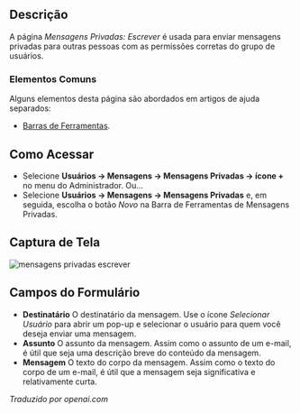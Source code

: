 <!-- Filename: Help4.x:Private_Messages:_Write / Display title: Mensagens Privadas: Escrever -->

## Descrição

A página *Mensagens Privadas: Escrever* é usada para enviar mensagens privadas para outras pessoas com as permissões corretas do grupo de usuários.

### Elementos Comuns

Alguns elementos desta página são abordados em artigos de ajuda separados:

* [Barras de Ferramentas](jdocmanual?article=help/common-elements/toolbars).

## Como Acessar

- Selecione **Usuários → Mensagens → Mensagens Privadas → ícone +** no menu do Administrador. Ou...
- Selecione **Usuários → Mensagens → Mensagens Privadas** e, em seguida, escolha o botão *Novo* na Barra de Ferramentas de Mensagens Privadas.

## Captura de Tela

![mensagens privadas escrever](../../../pt/images/private-messages/private-messages-write.png)

## Campos do Formulário

- **Destinatário** O destinatário da mensagem. Use o ícone *Selecionar Usuário* para abrir um pop-up e selecionar o usuário para quem você deseja enviar uma mensagem.
- **Assunto** O assunto da mensagem. Assim como o assunto de um e-mail, é útil que seja uma descrição breve do conteúdo da mensagem.
- **Mensagem** O texto do corpo da mensagem. Assim como o texto do corpo de um e-mail, é útil que a mensagem seja significativa e relativamente curta.

*Traduzido por openai.com*

